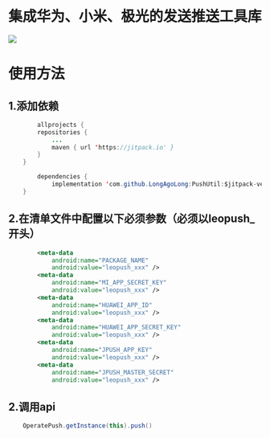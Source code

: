 # 集成华为、小米、极光的发送推送工具库
[![](https://jitpack.io/v/LongAgoLong/PushUtil.svg)](https://jitpack.io/#LongAgoLong/PushUtil)
# 使用方法
## 1.添加依赖
```java
        allprojects {
		repositories {
			...
			maven { url 'https://jitpack.io' }
		}
	}

        dependencies {
	        implementation 'com.github.LongAgoLong:PushUtil:$jitpack-version$'
	}
```
## 2.在清单文件中配置以下必须参数（必须以leopush_开头）
```xml
        <meta-data
            android:name="PACKAGE_NAME"
            android:value="leopush_xxx" />
        <meta-data
            android:name="MI_APP_SECRET_KEY"
            android:value="leopush_xxx" />
        <meta-data
            android:name="HUAWEI_APP_ID"
            android:value="leopush_xxx" />
        <meta-data
            android:name="HUAWEI_APP_SECRET_KEY"
            android:value="leopush_xxx" />
        <meta-data
            android:name="JPUSH_APP_KEY"
            android:value="leopush_xxx" />
        <meta-data
            android:name="JPUSH_MASTER_SECRET"
            android:value="leopush_xxx" />
```
## 2.调用api
```java
	OperatePush.getInstance(this).push()
```
